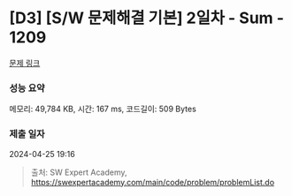 # [D3] [S/W 문제해결 기본] 2일차 - Sum - 1209 

[문제 링크](https://swexpertacademy.com/main/code/problem/problemDetail.do?contestProbId=AV13_BWKACUCFAYh) 

### 성능 요약

메모리: 49,784 KB, 시간: 167 ms, 코드길이: 509 Bytes

### 제출 일자

2024-04-25 19:16



> 출처: SW Expert Academy, https://swexpertacademy.com/main/code/problem/problemList.do